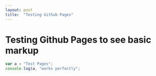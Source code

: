 ```yaml
---
layout: post
title:  "Testing Github Pages"
---
```


# Testing Github Pages to see basic markup
```js
var a = "Test Pages";
console.log(a, "works perfectly";
```
